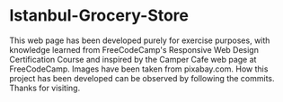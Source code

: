 # Istanbul-Grocery-Store
This web page has been developed purely for exercise purposes, with knowledge learned from FreeCodeCamp's Responsive Web Design Certification Course and inspired by the Camper Cafe web page at FreeCodeCamp. Images have been taken from pixabay.com. How this project has been developed can be observed by following the commits. Thanks for visiting.
